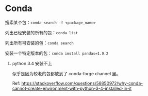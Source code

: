 # Conda

搜索某个包：`conda search -f <package_name>`

列出已经安装的所有的包：`conda list`

列出所有可安装的包：`conda search`

安装一个特定版本的包：`conda install pandas=1.0.2`

1. python 3.4 安装不上

    似乎是因为较老的包都放到了 conda-forge channel 里。

    Ref: <https://stackoverflow.com/questions/56850972/why-conda-cannot-create-environment-with-python-3-4-installed-in-it>